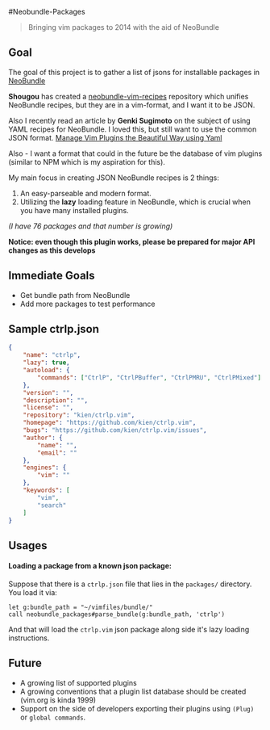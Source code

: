 #Neobundle-Packages
> Bringing vim packages to 2014 with the aid of NeoBundle

## Goal

The goal of this project is to gather a list of jsons for installable packages in [NeoBundle](https://github.com/Shougo/neobundle.vim)

**Shougou** has created a [neobundle-vim-recipes](https://github.com/Shougo/neobundle-vim-recipes) repository
which unifies NeoBundle recipes, but they are in a vim-format, and I want it to be JSON.

Also I recently read an article by **Genki Sugimoto** on the subject of using YAML recipes for NeoBundle. I loved this,
but still want to use the common JSON format.
[Manage Vim Plugins the Beautiful Way using Yaml](http://genkisugimoto.com/blog/manage-vim-plugins-via-yaml/)

Also - I want a format that could in the future be the database of vim plugins (similar to NPM which
is my aspiration for this).

My main focus in creating JSON NeoBundle recipes is 2 things:
1. An easy-parseable and modern format.
2. Utilizing the **lazy** loading feature in NeoBundle, which is crucial when you have many installed plugins.

*(I have 76 packages and that number is growing)*

**Notice: even though this plugin works, please be prepared for major API changes as this develops**

## Immediate Goals

- Get bundle path from NeoBundle
- Add more packages to test performance

## Sample ctrlp.json

```json
{
    "name": "ctrlp",
    "lazy": true,
    "autoload": {
        "commands": ["CtrlP", "CtrlPBuffer", "CtrlPMRU", "CtrlPMixed"]
    },
    "version": "",
    "description": "",
    "license": "",
    "repository": "kien/ctrlp.vim",
    "homepage": "https://github.com/kien/ctrlp.vim",
    "bugs": "https://github.com/kien/ctrlp.vim/issues",
    "author": {
        "name": "",
        "email": ""
    },
    "engines": {
        "vim": ""
    },
    "keywords": [
        "vim",
        "search"
    ]
}
```

## Usages

#### Loading a package from a known json package:

Suppose that there is a `ctrlp.json` file that lies in the `packages/` directory. You load it via:
```vim
let g:bundle_path = "~/vimfiles/bundle/"
call neobundle_packages#parse_bundle(g:bundle_path, 'ctrlp')
```

And that will load the `ctrlp.vim` json package along side it's lazy loading instructions.

## Future

- A growing list of supported plugins
- A growing conventions that a plugin list database should be created (vim.org is kinda 1999)
- Support on the side of developers exporting their plugins using `(Plug)` or `global commands`.
